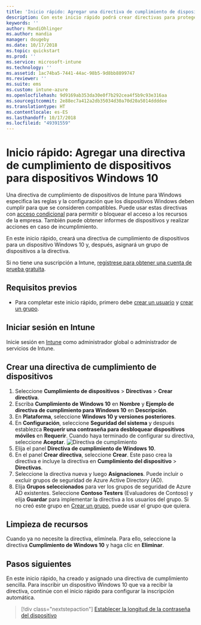 ```yaml
---
title: 'Inicio rápido: Agregar una directiva de cumplimiento de dispositivos para dispositivos Windows 10'
description: Con este inicio rápido podrá crear directivas para proteger los datos corporativos y administrar los dispositivos que usan los usuarios finales para acceder a los recursos de la empresa. Después, asigne las directivas a grupos.
keywords: ''
author: MandiOhlinger
ms.author: mandia
manager: dougeby
ms.date: 10/17/2018
ms.topic: quickstart
ms.prod: ''
ms.service: microsoft-intune
ms.technology: ''
ms.assetid: 1ac74ba5-7441-44ac-98b5-9d8bb8899747
ms.reviewer: ''
ms.suite: ems
ms.custom: intune-azure
ms.openlocfilehash: 9d9169ab353da30e0f7b292cea4f5b9c93e316aa
ms.sourcegitcommit: 2e88ec7a412a2db35034d30a70d20a5014ddddee
ms.translationtype: HT
ms.contentlocale: es-ES
ms.lasthandoff: 10/17/2018
ms.locfileid: "49391559"
---
```

# <a name="quickstart-add-a-device-compliance-policy-for-a-windows-10-device"></a>Inicio rápido: Agregar una directiva de cumplimiento de dispositivos para dispositivos Windows 10
Una directiva de cumplimiento de dispositivos de Intune para Windows especifica las reglas y la configuración que los dispositivos Windows deben cumplir para que se consideren compatibles. Puede usar estas directivas con [acceso condicional](https://docs.microsoft.com/intune/conditional-access) para permitir o bloquear el acceso a los recursos de la empresa. También puede obtener informes de dispositivos y realizar acciones en caso de incumplimiento.

En este inicio rápido, creará una directiva de cumplimiento de dispositivos para un dispositivo Windows 10 y, después, asignará un grupo de dispositivos a la directiva.

Si no tiene una suscripción a Intune, [regístrese para obtener una cuenta de prueba gratuita](free-trial-sign-up.md).

## <a name="prerequisites"></a>Requisitos previos
- Para completar este inicio rápido, primero debe [crear un usuario](quickstart-create-user.md) y [crear un grupo](quickstart-create-group.md).


## <a name="sign-in-to-intune"></a>Iniciar sesión en Intune
Inicie sesión en [Intune](https://aka.ms/intuneportal) como administrador global o administrador de servicios de Intune.

## <a name="create-a-device-compliance-policy"></a>Crear una directiva de cumplimiento de dispositivos
1. Seleccione **Cumplimiento de dispositivos** > **Directivas** > **Crear directiva**.
2. Escriba **Cumplimiento de Windows 10** en **Nombre** y **Ejemplo de directiva de cumplimiento para Windows 10** en **Descripción**.
3. En **Plataforma**, seleccione **Windows 10 y versiones posteriores**.
4. En **Configuración**, seleccione **Seguridad del sistema** y después establezca **Requerir una contraseña para desbloquear dispositivos móviles** en **Requerir**. Cuando haya terminado de configurar su directiva, seleccione **Aceptar**.
   ![Directiva de cumplimiento](/intune/media/quickstart-create-policy/compliance-policy.png)
5. Elija el panel **Directiva de cumplimiento de Windows 10**. 
6. En el panel **Crear directiva**, seleccione **Crear**. Este paso crea la directiva e incluye la directiva en **Cumplimiento del dispositivo** > **Directivas**.
7. Seleccione la directiva nueva y luego **Asignaciones**. Puede incluir o excluir grupos de seguridad de Azure Active Directory (AD).
8. Elija **Grupos seleccionados** para ver los grupos de seguridad de Azure AD existentes. Seleccione **Contoso Testers** (Evaluadores de Contoso) y elija **Guardar** para implementar la directiva a los usuarios del grupo. Si no creó este grupo en [Crear un grupo](quickstart-create-group.md), puede usar el grupo que quiera. 

## <a name="clean-up-resources"></a>Limpieza de recursos
Cuando ya no necesite la directiva, elimínela. Para ello, seleccione la directiva **Cumplimiento de Windows 10** y haga clic en **Eliminar**. 

## <a name="next-steps"></a>Pasos siguientes
En este inicio rápido, ha creado y asignado una directiva de cumplimiento sencilla. Para inscribir un dispositivo Windows 10 que va a recibir la directiva, continúe con el inicio rápido para configurar la inscripción automática. 
 
> [!div class="nextstepaction"]
> [Establecer la longitud de la contraseña del dispositivo](quickstart-set-password-length-android.md)
